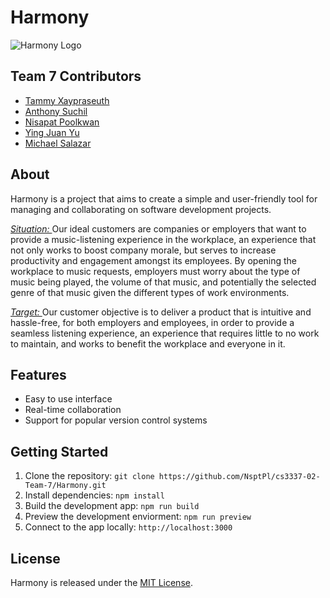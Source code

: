 # Harmony 
![Harmony Logo](https://github.com/NsptPl/cs3337-02-Team-7/blob/18cd40d87fcedc1bd8eb849e2560804f5ec7f2f0/main_code/assets/img/retro_logo.png?raw=true)


## Team 7 Contributors
- [Tammy Xaypraseuth](https://github.com/tammyxa)
- [Anthony Suchil](https://github.com/coderadxniel)
- [Nisapat Poolkwan](https://github.com/NsptPl)
- [Ying Juan Yu](https://github.com/type-ur-username)
- [Michael Salazar](https://github.com/type-ur-username)

## About
Harmony is a project that aims to create a simple and user-friendly tool for managing and collaborating on software development projects.
<p><i><ins>Situation: </ins></i> Our ideal customers are companies or employers that want to provide a
music-listening experience in the workplace, an experience that not only works to boost
company morale, but serves to increase productivity and engagement amongst its employees.
By opening the workplace to music requests, employers must worry about the type of music
being played, the volume of that music, and potentially the selected genre of that music given
the different types of work environments.

<i><ins>Target: </ins></i> Our customer objective is to deliver a product that is intuitive and hassle-free, for both
employers and employees, in order to provide a seamless listening experience, an experience that
requires little to no work to maintain, and works to benefit the workplace and everyone in it.</p>
  
## Features
- Easy to use interface
- Real-time collaboration
- Support for popular version control systems

## Getting Started
1. Clone the repository: `git clone https://github.com/NsptPl/cs3337-02-Team-7/Harmony.git`
2. Install dependencies: `npm install`
3. Build the development app: `npm run build`
4. Preview the development enviorment: `npm run preview`
5. Connect to the app locally: ``http://localhost:3000``

## License
Harmony is released under the [MIT License](https://opensource.org/licenses/MIT).

